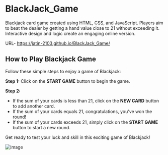 # BlackJack_Game
Blackjack card game created using HTML, CSS, and JavaScript.
 Players aim to beat the dealer by getting a hand value close to 21 without exceeding it. Interactive design and logic create an engaging online version.

 URL-  https://jatin-2103.github.io/BlackJack_Game/

## How to Play Blackjack Game

Follow these simple steps to enjoy a game of Blackjack:

**Step 1:** Click on the **START GAME** button to begin the game.

**Step 2:**
- If the sum of your cards is less than 21, click on the **NEW CARD** button to add another card.
- If the sum of your cards equals 21, congratulations, you've won the round!
- If the sum of your cards exceeds 21, simply click on the **START GAME** button to start a new round.

Get ready to test your luck and skill in this exciting game of Blackjack!



![image](https://github.com/Jatin-2103/BlackJack_Game/assets/126080697/57b096f2-14ae-48c5-9811-5e77354b40ab)
